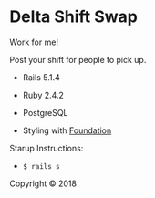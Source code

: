 # Delta Shift Swap
Work for me!

Post your shift for people to pick up.

- Rails 5.1.4
- Ruby 2.4.2
- PostgreSQL

- Styling with [Foundation](https://foundation.zurb.com/sites/docs/v/5.5.3/)


Starup Instructions:
- ```$ rails s ```

Copyright © 2018
